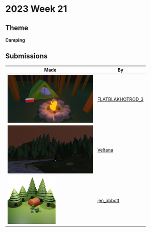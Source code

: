 # 2023 Week 21


## Theme

**Camping**


## Submissions

| Made | By |
|------|----|
| <img src="./FLATBLAKHOTROD_3/image.png" height="150" /> | [FLATBLAKHOTROD_3](./FLATBLAKHOTROD_3/) |
| <img src="./Veltana/Campingsite.png" height="150" /> | [Veltana](./Veltana/) |
| <img src="./jen_abbott/camping-jsa-may2023.png" height="150" /> | [jen_abbott](./jen_abbott/) |
